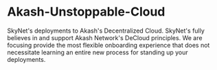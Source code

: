 # Akash-Unstoppable-Cloud
SkyNet's deployments to Akash's Decentralized Cloud.  SkyNet's fully believes in and support Akash Network's DeCloud principles.  We are focusing provide the most flexible onboarding experience that does not necessitate learning an entire new process for standing up your deployments.
